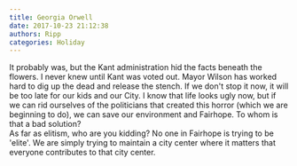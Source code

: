 ```yaml
---
title: Georgia Orwell
date: 2017-10-23 21:12:38
authors: Ripp
categories: Holiday
---
```


 It probably was, but the Kant administration hid the facts beneath the flowers. I never knew until Kant was voted out.    Mayor Wilson has worked hard to dig up the dead and release the stench.  If we don't stop it now, it will be too late for our kids and our City.  I know that life looks ugly now, but if we can rid ourselves of the politicians that created this horror (which we are beginning to do), we can save our environment and Fairhope.  To whom is that a bad solution?  
As far as elitism, who are you kidding?  No one in Fairhope is trying to be 'elite'. We are simply trying to maintain a city center where it matters that everyone contributes to that city center.